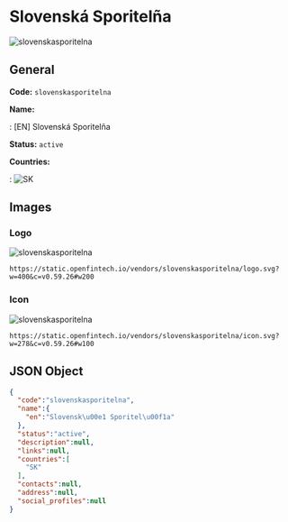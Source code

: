 
# Slovenská Sporitelña 
![slovenskasporitelna](https://static.openfintech.io/vendors/slovenskasporitelna/logo.svg?w=400&c=v0.59.26#w200)  

## General 
 
**Code:** `slovenskasporitelna` 
 
**Name:** 
 
:	[EN] Slovenská Sporitelña 
 
**Status:** `active` 
 
 
**Countries:** 
 
:	![SK](https://cdnjs.cloudflare.com/ajax/libs/flag-icon-css/3.3.0/flags/4x3/sk.svg#w24)  

## Images 

### Logo 
 
![slovenskasporitelna](https://static.openfintech.io/vendors/slovenskasporitelna/logo.svg?w=400&c=v0.59.26#w200)  

```
https://static.openfintech.io/vendors/slovenskasporitelna/logo.svg?w=400&c=v0.59.26#w200
```  

### Icon 
 
![slovenskasporitelna](https://static.openfintech.io/vendors/slovenskasporitelna/icon.svg?w=278&c=v0.59.26#w100)  

```
https://static.openfintech.io/vendors/slovenskasporitelna/icon.svg?w=278&c=v0.59.26#w100
```  

## JSON Object 

```json
{
  "code":"slovenskasporitelna",
  "name":{
    "en":"Slovensk\u00e1 Sporitel\u00f1a"
  },
  "status":"active",
  "description":null,
  "links":null,
  "countries":[
    "SK"
  ],
  "contacts":null,
  "address":null,
  "social_profiles":null
}
```  
